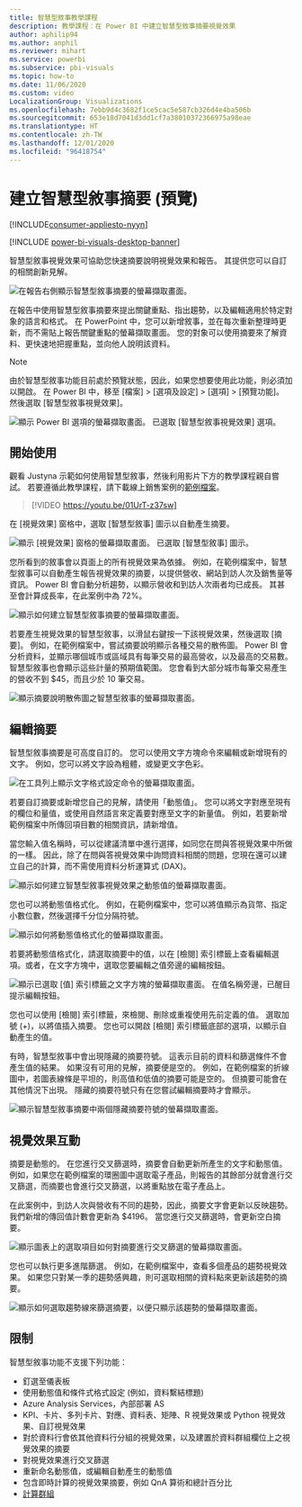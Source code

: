 ```yaml
---
title: 智慧型敘事教學課程
description: 教學課程：在 Power BI 中建立智慧型敘事摘要視覺效果
author: aphilip94
ms.author: anphil
ms.reviewer: mihart
ms.service: powerbi
ms.subservice: pbi-visuals
ms.topic: how-to
ms.date: 11/06/2020
ms.custom: video
LocalizationGroup: Visualizations
ms.openlocfilehash: 7ebb9d4c3682f1ce5cac5e587cb326d4e4ba506b
ms.sourcegitcommit: 653e18d7041d3dd1cf7a38010372366975a98eae
ms.translationtype: HT
ms.contentlocale: zh-TW
ms.lasthandoff: 12/01/2020
ms.locfileid: "96418754"
---
```

# <a name="create-smart-narrative-summaries-preview"></a>建立智慧型敘事摘要 (預覽)

[!INCLUDE[consumer-appliesto-nyyn](../includes/consumer-appliesto-nyyn.md)]    

[!INCLUDE [power-bi-visuals-desktop-banner](../includes/power-bi-visuals-desktop-banner.md)]

智慧型敘事視覺效果可協助您快速摘要說明視覺效果和報告。 其提供您可以自訂的相關創新見解。

![在報告右側顯示智慧型敘事摘要的螢幕擷取畫面。](media/power-bi-visualization-smart-narratives/1.png)

在報告中使用智慧型敘事摘要來提出關鍵重點、指出趨勢，以及編輯適用於特定對象的語言和格式。 在 PowerPoint 中，您可以新增敘事，並在每次重新整理時更新，而不需貼上報告關鍵重點的螢幕擷取畫面。 您的對象可以使用摘要來了解資料、更快速地把握重點，並向他人說明該資料。

>[!NOTE]
> 由於智慧型敘事功能目前處於預覽狀態，因此，如果您想要使用此功能，則必須加以開啟。 在 Power BI 中，移至 [檔案] > [選項及設定] > [選項] > [預覽功能]。 然後選取 [智慧型敘事視覺效果]。
>
>![顯示 Power BI 選項的螢幕擷取畫面。 已選取 [智慧型敘事視覺效果] 選項。](media/power-bi-visualization-smart-narratives/2.png)



## <a name="get-started"></a>開始使用 
觀看 Justyna 示範如何使用智慧型敘事，然後利用影片下方的教學課程親自嘗試。  若要遵循此教學課程，請下載線上銷售案例的[範例檔案](https://github.com/microsoft/powerbi-desktop-samples/blob/master/Monthly%20Desktop%20Blog%20Samples/2020/2020SU09%20Blog%20Demo%20-%20September.pbix)。

> [!VIDEO https://youtu.be/01UrT-z37sw]

在 [視覺效果] 窗格中，選取 [智慧型敘事] 圖示以自動產生摘要。

![顯示 [視覺效果] 窗格的螢幕擷取畫面。 已選取 [智慧型敘事] 圖示。](media/power-bi-visualization-smart-narratives/3.png)

您所看到的敘事會以頁面上的所有視覺效果為依據。 例如，在範例檔案中，智慧型敘事可以自動產生報告視覺效果的摘要，以提供營收、網站到訪人次及銷售量等資訊。 Power BI 會自動分析趨勢，以顯示營收和到訪人次兩者均已成長。 其甚至會計算成長率，在此案例中為 72%。
 
![顯示如何建立智慧型敘事摘要的螢幕擷取畫面。](media/power-bi-visualization-smart-narratives/4.gif)
 
若要產生視覺效果的智慧型敘事，以滑鼠右鍵按一下該視覺效果，然後選取 [摘要]。 例如，在範例檔案中，嘗試摘要說明顯示各種交易的散佈圖。 Power BI 會分析資料，並顯示哪個城市或區域具有每筆交易的最高營收，以及最高的交易數。 智慧型敘事也會顯示這些計量的預期值範圍。 您會看到大部分城市每筆交易產生的營收不到 $45，而且少於 10 筆交易。
 
  
![顯示摘要說明散佈圖之智慧型敘事的螢幕擷取畫面。](media/power-bi-visualization-smart-narratives/5.gif)
 
## <a name="edit-the-summary"></a>編輯摘要
 
智慧型敘事摘要是可高度自訂的。 您可以使用文字方塊命令來編輯或新增現有的文字。 例如，您可以將文字設為粗體，或變更文字色彩。
 
![在工具列上顯示文字格式設定命令的螢幕擷取畫面。](media/power-bi-visualization-smart-narratives/6.png)
  
若要自訂摘要或新增您自己的見解，請使用「動態值」。 您可以將文字對應至現有的欄位和量值，或使用自然語言來定義要對應至文字的新量值。 例如，若要新增範例檔案中所傳回項目數的相關資訊，請新增值。 

當您輸入值名稱時，可以從建議清單中進行選擇，如同您在問與答視覺效果中所做的一樣。 因此，除了在問與答視覺效果中詢問資料相關的問題，您現在還可以建立自己的計算，而不需使用資料分析運算式 (DAX)。 
  
![顯示如何建立智慧型敘事視覺效果之動態值的螢幕擷取畫面。](media/power-bi-visualization-smart-narratives/7.gif)
  
您也可以將動態值格式化。 例如，在範例檔案中，您可以將值顯示為貨幣、指定小數位數，然後選擇千分位分隔符號。 
   
![顯示如何將動態值格式化的螢幕擷取畫面。](media/power-bi-visualization-smart-narratives/8.gif)
   
若要將動態值格式化，請選取摘要中的值，以在 [檢閱] 索引標籤上查看編輯選項。或者，在文字方塊中，選取您要編輯之值旁邊的編輯按鈕。 
   
![顯示已選取 [值] 索引標籤之文字方塊的螢幕擷取畫面。 在值名稱旁邊，已醒目提示編輯按鈕。](media/power-bi-visualization-smart-narratives/9.png)
   
您也可以使用 [檢閱] 索引標籤，來檢閱、刪除或重複使用先前定義的值。 選取加號 (+)，以將值插入摘要。 您也可以開啟 [檢閱] 索引標籤底部的選項，以顯示自動產生的值。

有時，智慧型敘事中會出現隱藏的摘要符號。 這表示目前的資料和篩選條件不會產生值的結果。 如果沒有可用的見解，摘要便是空的。 例如，在範例檔案的折線圖中，若圖表線條是平坦的，則高值和低值的摘要可能是空的。 但摘要可能會在其他情況下出現。 隱藏的摘要符號只有在您嘗試編輯摘要時才會顯示。


![顯示智慧型敘事摘要中兩個隱藏摘要符號的螢幕擷取畫面。](media/power-bi-visualization-smart-narratives/10.png)
   
## <a name="visual-interactions"></a>視覺效果互動
摘要是動態的。 在您進行交叉篩選時，摘要會自動更新所產生的文字和動態值。 例如，如果您在範例檔案的環圈圖中選取電子產品，則報告的其餘部分就會進行交叉篩選，而摘要也會進行交叉篩選，以將重點放在電子產品上。  

在此案例中，到訪人次與營收有不同的趨勢，因此，摘要文字會更新以反映趨勢。 我們新增的傳回值計數會更新為 $4196。 當您進行交叉篩選時，會更新空白摘要。
   
![顯示圖表上的選取項目如何對摘要進行交叉篩選的螢幕擷取畫面。](media/power-bi-visualization-smart-narratives/11.gif)
   
您也可以執行更多進階篩選。 例如，在範例檔案中，查看多個產品的趨勢視覺效果。 如果您只對某一季的趨勢感興趣，則可選取相關的資料點來更新該趨勢的摘要。
   
![顯示如何選取趨勢線來篩選摘要，以便只顯示該趨勢的螢幕擷取畫面。](media/power-bi-visualization-smart-narratives/12.gif)
   
## <a name="limitations"></a>限制

智慧型敘事功能不支援下列功能：
- 釘選至儀表板 
- 使用動態值和條件式格式設定 (例如，資料繫結標題)
- Azure Analysis Services，內部部署 AS
- KPI、卡片、多列卡片、對應、資料表、矩陣、R 視覺效果或 Python 視覺效果、自訂視覺效果 
- 對於資料行會依其他資料行分組的視覺效果，以及建置於資料群組欄位上之視覺效果的摘要 
- 對視覺效果進行交叉篩選
- 重新命名動態值，或編輯自動產生的動態值
- 包含即時計算的視覺效果摘要，例如 QnA 算術和總計百分比 
- [計算群組](/analysis-services/tabular-models/calculation-groups)
   

